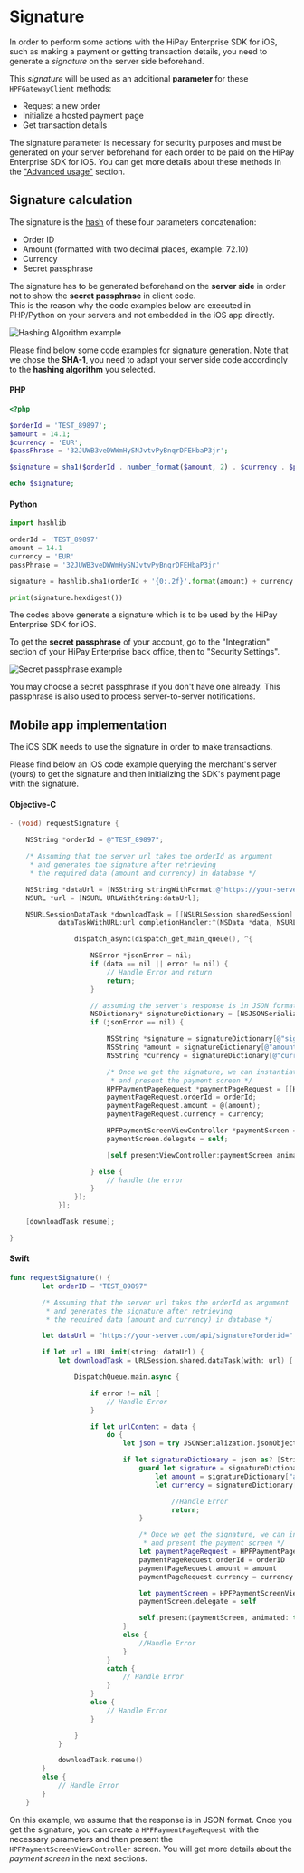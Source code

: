 # Signature

In order to perform some actions with the HiPay Enterprise SDK for iOS, such as making a payment or getting transaction details, you need to generate a *signature* on the server side beforehand.

This *signature* will be used as an additional **parameter** for these `HPFGatewayClient` methods:

- Request a new order
- Initialize a hosted payment page
- Get transaction details

The signature parameter is necessary for security purposes and must be generated on your server beforehand for each order to be paid on the HiPay Enterprise SDK for iOS. You can get more details about these methods in the ["Advanced usage"](#usage-making-payments-advanced-integration) section.

## Signature calculation

The signature is the [hash](https://en.wikipedia.org/wiki/Cryptographic_hash_function) of these four parameters concatenation:

- Order ID
- Amount (formatted with two decimal places, example: 72.10)
- Currency
- Secret passphrase

The signature has to be generated beforehand on the **server side** in order not to show the **secret passphrase** in client code.  
This is the reason why the code examples below are executed in PHP/Python on your servers and not embedded in the iOS app directly.

![Hashing Algorithm example](images/hashing_algorithm.png)

Please find below some code examples for signature generation.
Note that we chose the **SHA-1**, you need to adapt your server side code accordingly to the **hashing algorithm** you selected.

#### PHP
```PHP
<?php

$orderId = 'TEST_89897';
$amount = 14.1;
$currency = 'EUR';
$passPhrase = '32JUWB3veDWWmHySNJvtvPyBnqrDFEHbaP3jr';

$signature = sha1($orderId . number_format($amount, 2) . $currency . $passPhrase);

echo $signature;

```

#### Python
```Python
import hashlib

orderId = 'TEST_89897'
amount = 14.1
currency = 'EUR'
passPhrase = '32JUWB3veDWWmHySNJvtvPyBnqrDFEHbaP3jr'

signature = hashlib.sha1(orderId + '{0:.2f}'.format(amount) + currency + passPhrase)

print(signature.hexdigest())
```

The codes above generate a signature which is to be used by the HiPay Enterprise SDK for iOS.

To get the **secret passphrase** of your account, go to the "Integration" section of your HiPay Enterprise back office, then to "Security Settings".

![Secret passphrase example](images/passphrase.png)

You may choose a secret passphrase if you don't have one already. This passphrase is also used to process server-to-server notifications.

## Mobile app implementation

The iOS SDK needs to use the signature in order to make transactions.  

Please find below an iOS code example querying the merchant's server (yours) to get the signature and then initializing the SDK's payment page with the signature.

#### Objective-C
```objectivec
- (void) requestSignature {

    NSString *orderId = @"TEST_89897";

    /* Assuming that the server url takes the orderId as argument
     * and generates the signature after retrieving
     * the required data (amount and currency) in database */

    NSString *dataUrl = [NSString stringWithFormat:@"https://your-server.com/api/signature?orderid=", orderId];
    NSURL *url = [NSURL URLWithString:dataUrl];

    NSURLSessionDataTask *downloadTask = [[NSURLSession sharedSession]
            dataTaskWithURL:url completionHandler:^(NSData *data, NSURLResponse *response, NSError *error) {

                dispatch_async(dispatch_get_main_queue(), ^{

                    NSError *jsonError = nil;
                    if (data == nil || error != nil) {
                        // Handle Error and return
                        return;
                    }

                    // assuming the server's response is in JSON format
                    NSDictionary* signatureDictionary = [NSJSONSerialization JSONObjectWithData:data options:0 error:&jsonError];
                    if (jsonError == nil) {

                        NSString *signature = signatureDictionary[@"signature"];
                        NSString *amount = signatureDictionary[@"amount"];
                        NSString *currency = signatureDictionary[@"currency"];

                        /* Once we get the signature, we can instantiate
                         * and present the payment screen */
                        HPFPaymentPageRequest *paymentPageRequest = [[HPFPaymentPageRequest alloc] init];
                        paymentPageRequest.orderId = orderId;
                        paymentPageRequest.amount = @(amount);
                        paymentPageRequest.currency = currency;

                        HPFPaymentScreenViewController *paymentScreen = [HPFPaymentScreenViewController paymentScreenViewControllerWithRequest:paymentPageRequest signature:signature];
                        paymentScreen.delegate = self;

                        [self presentViewController:paymentScreen animated:YES completion:nil];

                    } else {
                        // handle the error
                    }
                });
            }];

    [downloadTask resume];

}
```

#### Swift
```swift
func requestSignature() {
        let orderID = "TEST_89897"

        /* Assuming that the server url takes the orderId as argument
         * and generates the signature after retrieving
         * the required data (amount and currency) in database */

        let dataUrl = "https://your-server.com/api/signature?orderid=" + orderID

        if let url = URL.init(string: dataUrl) {
            let downloadTask = URLSession.shared.dataTask(with: url) { (data, response, error) in

                DispatchQueue.main.async {

                    if error != nil {
                        // Handle Error
                    }

                    if let urlContent = data {
                        do {
                            let json = try JSONSerialization.jsonObject(with: urlContent, options: JSONSerialization.ReadingOptions.mutableContainers)

                            if let signatureDictionary = json as? [String: Any] {
                                guard let signature = signatureDictionary["signature"] as? String,
                                    let amount = signatureDictionary["amount"] as? NSNumber,
                                    let currency = signatureDictionary["currency"] as? String else {

                                        //Handle Error
                                        return;
                                }

                                /* Once we get the signature, we can instantiate
                                 * and present the payment screen */
                                let paymentPageRequest = HPFPaymentPageRequest.init()
                                paymentPageRequest.orderId = orderID
                                paymentPageRequest.amount = amount
                                paymentPageRequest.currency = currency

                                let paymentScreen = HPFPaymentScreenViewController.init(request: paymentPageRequest, signature: signature)
                                paymentScreen.delegate = self

                                self.present(paymentScreen, animated: true, completion: nil)
                            }
                            else {
                                //Handle Error
                            }
                        }
                        catch {
                            // Handle Error
                        }
                    }
                    else {
                        // Handle Error
                    }

                }
            }

            downloadTask.resume()
        }
        else {
            // Handle Error
        }
    }
```

On this example, we assume that the response is in JSON format.
Once you get the signature, you can create a `HPFPaymentPageRequest` with the necessary parameters and then present the `HPFPaymentScreenViewController` screen. You will get more details about the *payment screen* in the next sections.
